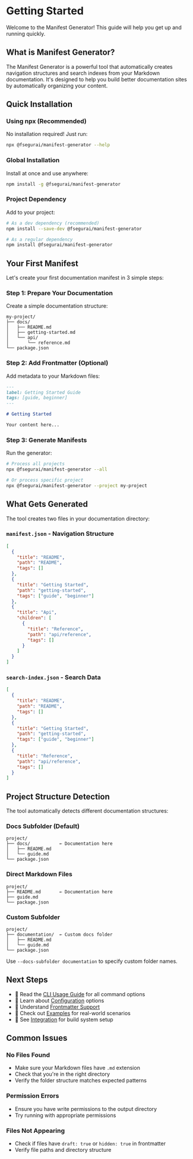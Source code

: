 # Getting Started

Welcome to the Manifest Generator! This guide will help you get up and running quickly.

## What is Manifest Generator?

The Manifest Generator is a powerful tool that automatically creates navigation structures and search indexes from your Markdown documentation. It's designed to help you build better documentation sites by automatically organizing your content.

## Quick Installation

### Using npx (Recommended)

No installation required! Just run:

```bash
npx @fsegurai/manifest-generator --help
```

### Global Installation

Install at once and use anywhere:

```bash
npm install -g @fsegurai/manifest-generator
```

### Project Dependency

Add to your project:

```bash
# As a dev dependency (recommended)
npm install --save-dev @fsegurai/manifest-generator

# As a regular dependency
npm install @fsegurai/manifest-generator
```

## Your First Manifest

Let's create your first documentation manifest in 3 simple steps:

### Step 1: Prepare Your Documentation

Create a simple documentation structure:

```
my-project/
├── docs/
│   ├── README.md
│   ├── getting-started.md
│   └── api/
│       └── reference.md
└── package.json
```

### Step 2: Add Frontmatter (Optional)

Add metadata to your Markdown files:

```markdown
---
label: Getting Started Guide
tags: [guide, beginner]
---

# Getting Started

Your content here...
```

### Step 3: Generate Manifests

Run the generator:

```bash
# Process all projects
npx @fsegurai/manifest-generator --all

# Or process specific project
npx @fsegurai/manifest-generator --project my-project
```

## What Gets Generated

The tool creates two files in your documentation directory:

### `manifest.json` - Navigation Structure
```json
[
  {
    "title": "README",
    "path": "README",
    "tags": []
  },
  {
    "title": "Getting Started",
    "path": "getting-started",
    "tags": ["guide", "beginner"]
  },
  {
    "title": "Api",
    "children": [
      {
        "title": "Reference",
        "path": "api/reference",
        "tags": []
      }
    ]
  }
]
```

### `search-index.json` - Search Data
```json
[
  {
    "title": "README",
    "path": "README",
    "tags": []
  },
  {
    "title": "Getting Started",
    "path": "getting-started",
    "tags": ["guide", "beginner"]
  },
  {
    "title": "Reference",
    "path": "api/reference",
    "tags": []
  }
]
```

## Project Structure Detection

The tool automatically detects different documentation structures:

### Docs Subfolder (Default)
```
project/
├── docs/           ← Documentation here
│   ├── README.md
│   └── guide.md
└── package.json
```

### Direct Markdown Files
```
project/
├── README.md       ← Documentation here
├── guide.md
└── package.json
```

### Custom Subfolder
```
project/
├── documentation/  ← Custom docs folder
│   ├── README.md
│   └── guide.md
└── package.json
```

Use `--docs-subfolder documentation` to specify custom folder names.

## Next Steps

- 📖 Read the [CLI Usage Guide](../guides/cli-usage.md) for all command options
- 🔧 Learn about [Configuration](../guides/configuration.md) options
- 📝 Understand [Frontmatter Support](../guides/frontmatter.md)
- 🧪 Check out [Examples](../examples/examples.md) for real-world scenarios
- 🔗 See [Integration](../integration/integration.md) for build system setup

## Common Issues

### No Files Found
- Make sure your Markdown files have `.md` extension
- Check that you're in the right directory
- Verify the folder structure matches expected patterns

### Permission Errors
- Ensure you have write permissions to the output directory
- Try running with appropriate permissions

### Files Not Appearing
- Check if files have `draft: true` or `hidden: true` in frontmatter
- Verify file paths and directory structure
